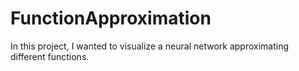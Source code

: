 # FunctionApproximation
In this project, I wanted to visualize a neural network approximating different functions.
